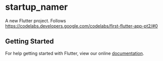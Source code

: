 # startup_namer

A new Flutter project.
Follows https://codelabs.developers.google.com/codelabs/first-flutter-app-pt2/#0

## Getting Started

For help getting started with Flutter, view our online
[documentation](https://flutter.io/).

